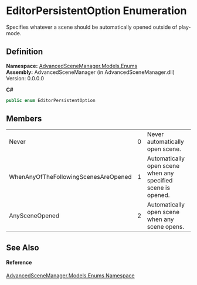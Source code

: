 # EditorPersistentOption Enumeration


Specifies whatever a scene should be automatically opened outside of play-mode.



## Definition
**Namespace:** <a href="N_AdvancedSceneManager_Models_Enums">AdvancedSceneManager.Models.Enums</a>  
**Assembly:** AdvancedSceneManager (in AdvancedSceneManager.dll) Version: 0.0.0.0

**C#**
``` C#
public enum EditorPersistentOption
```



## Members
<table>
<tr>
<td>Never</td>
<td>0</td>
<td>Never automatically open scene.</td></tr>
<tr>
<td>WhenAnyOfTheFollowingScenesAreOpened</td>
<td>1</td>
<td>Automatically open scene when any specified scene is opened.</td></tr>
<tr>
<td>AnySceneOpened</td>
<td>2</td>
<td>Automatically open scene when any scene opens.</td></tr>
</table>

## See Also


#### Reference
<a href="N_AdvancedSceneManager_Models_Enums">AdvancedSceneManager.Models.Enums Namespace</a>  
